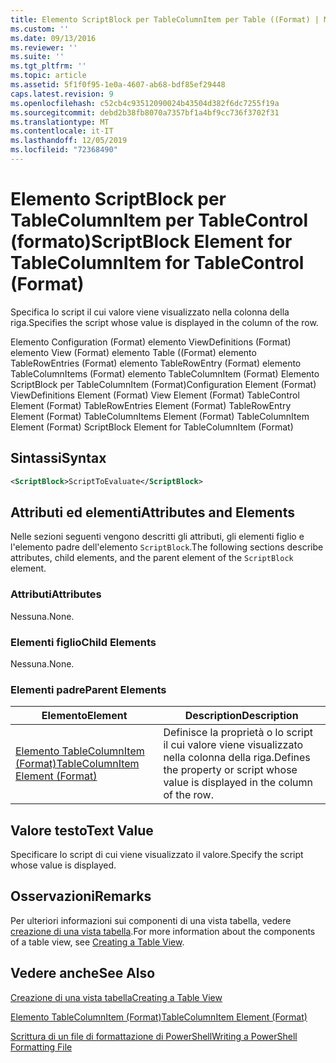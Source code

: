 ```yaml
---
title: Elemento ScriptBlock per TableColumnItem per Table ((Format) | Microsoft Docs
ms.custom: ''
ms.date: 09/13/2016
ms.reviewer: ''
ms.suite: ''
ms.tgt_pltfrm: ''
ms.topic: article
ms.assetid: 5f1f0f95-1e0a-4607-ab68-bdf85ef29448
caps.latest.revision: 9
ms.openlocfilehash: c52cb4c93512090024b43504d382f6dc7255f19a
ms.sourcegitcommit: debd2b38fb8070a7357bf1a4bf9cc736f3702f31
ms.translationtype: MT
ms.contentlocale: it-IT
ms.lasthandoff: 12/05/2019
ms.locfileid: "72368490"
---
```

# <a name="scriptblock-element-for-tablecolumnitem-for-tablecontrol-format"></a><span data-ttu-id="8842b-102">Elemento ScriptBlock per TableColumnItem per TableControl (formato)</span><span class="sxs-lookup"><span data-stu-id="8842b-102">ScriptBlock Element for TableColumnItem for TableControl (Format)</span></span>

<span data-ttu-id="8842b-103">Specifica lo script il cui valore viene visualizzato nella colonna della riga.</span><span class="sxs-lookup"><span data-stu-id="8842b-103">Specifies the script whose value is displayed in the column of the row.</span></span>

<span data-ttu-id="8842b-104">Elemento Configuration (Format) elemento ViewDefinitions (Format) elemento View (Format) elemento Table ((Format) elemento TableRowEntries (Format) elemento TableRowEntry (Format) elemento TableColumnItems (Format) elemento TableColumnItem (Format) Elemento ScriptBlock per TableColumnItem (Format)</span><span class="sxs-lookup"><span data-stu-id="8842b-104">Configuration Element (Format) ViewDefinitions Element (Format) View Element (Format) TableControl Element (Format) TableRowEntries Element (Format) TableRowEntry Element (Format) TableColumnItems Element (Format) TableColumnItem Element (Format) ScriptBlock Element for TableColumnItem (Format)</span></span>

## <a name="syntax"></a><span data-ttu-id="8842b-105">Sintassi</span><span class="sxs-lookup"><span data-stu-id="8842b-105">Syntax</span></span>

```xml
<ScriptBlock>ScriptToEvaluate</ScriptBlock>
```

## <a name="attributes-and-elements"></a><span data-ttu-id="8842b-106">Attributi ed elementi</span><span class="sxs-lookup"><span data-stu-id="8842b-106">Attributes and Elements</span></span>

<span data-ttu-id="8842b-107">Nelle sezioni seguenti vengono descritti gli attributi, gli elementi figlio e l'elemento padre dell'elemento `ScriptBlock`.</span><span class="sxs-lookup"><span data-stu-id="8842b-107">The following sections describe attributes, child elements, and the parent element of the `ScriptBlock` element.</span></span>

### <a name="attributes"></a><span data-ttu-id="8842b-108">Attributi</span><span class="sxs-lookup"><span data-stu-id="8842b-108">Attributes</span></span>

<span data-ttu-id="8842b-109">Nessuna.</span><span class="sxs-lookup"><span data-stu-id="8842b-109">None.</span></span>

### <a name="child-elements"></a><span data-ttu-id="8842b-110">Elementi figlio</span><span class="sxs-lookup"><span data-stu-id="8842b-110">Child Elements</span></span>

<span data-ttu-id="8842b-111">Nessuna.</span><span class="sxs-lookup"><span data-stu-id="8842b-111">None.</span></span>

### <a name="parent-elements"></a><span data-ttu-id="8842b-112">Elementi padre</span><span class="sxs-lookup"><span data-stu-id="8842b-112">Parent Elements</span></span>

|<span data-ttu-id="8842b-113">Elemento</span><span class="sxs-lookup"><span data-stu-id="8842b-113">Element</span></span>|<span data-ttu-id="8842b-114">Description</span><span class="sxs-lookup"><span data-stu-id="8842b-114">Description</span></span>|
|-------------|-----------------|
|[<span data-ttu-id="8842b-115">Elemento TableColumnItem (Format)</span><span class="sxs-lookup"><span data-stu-id="8842b-115">TableColumnItem Element (Format)</span></span>](./tablecolumnitem-element-for-tablecolumnitems-for-tablecontrol-format.md)|<span data-ttu-id="8842b-116">Definisce la proprietà o lo script il cui valore viene visualizzato nella colonna della riga.</span><span class="sxs-lookup"><span data-stu-id="8842b-116">Defines the property or script whose value is displayed in the column of the row.</span></span>|

## <a name="text-value"></a><span data-ttu-id="8842b-117">Valore testo</span><span class="sxs-lookup"><span data-stu-id="8842b-117">Text Value</span></span>

<span data-ttu-id="8842b-118">Specificare lo script di cui viene visualizzato il valore.</span><span class="sxs-lookup"><span data-stu-id="8842b-118">Specify the script whose value is displayed.</span></span>

## <a name="remarks"></a><span data-ttu-id="8842b-119">Osservazioni</span><span class="sxs-lookup"><span data-stu-id="8842b-119">Remarks</span></span>

<span data-ttu-id="8842b-120">Per ulteriori informazioni sui componenti di una vista tabella, vedere [creazione di una vista tabella](./creating-a-table-view.md).</span><span class="sxs-lookup"><span data-stu-id="8842b-120">For more information about the components of a table view, see [Creating a Table View](./creating-a-table-view.md).</span></span>

## <a name="see-also"></a><span data-ttu-id="8842b-121">Vedere anche</span><span class="sxs-lookup"><span data-stu-id="8842b-121">See Also</span></span>

[<span data-ttu-id="8842b-122">Creazione di una vista tabella</span><span class="sxs-lookup"><span data-stu-id="8842b-122">Creating a Table View</span></span>](./creating-a-table-view.md)

[<span data-ttu-id="8842b-123">Elemento TableColumnItem (Format)</span><span class="sxs-lookup"><span data-stu-id="8842b-123">TableColumnItem Element (Format)</span></span>](./tablecolumnitem-element-for-tablecolumnitems-for-tablecontrol-format.md)

[<span data-ttu-id="8842b-124">Scrittura di un file di formattazione di PowerShell</span><span class="sxs-lookup"><span data-stu-id="8842b-124">Writing a PowerShell Formatting File</span></span>](./writing-a-powershell-formatting-file.md)
